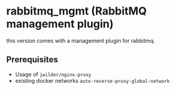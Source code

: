 # rabbitmq_mgmt (RabbitMQ management plugin)
this version comes with a management plugin for rabbitmq.

## Prerequisites

- Usage of `jwilder/nginx-proxy`
- existing docker networks `auto-reverse-proxy-global-network`

